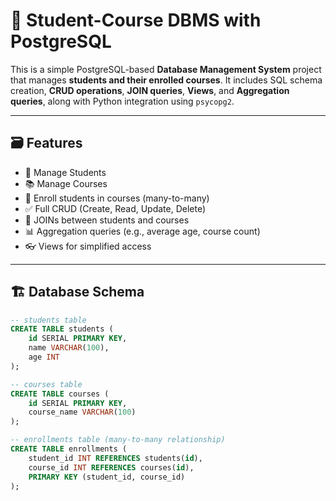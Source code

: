 # 📘 Student-Course DBMS with PostgreSQL

This is a simple PostgreSQL-based **Database Management System** project that manages **students and their enrolled courses**. It includes SQL schema creation, **CRUD operations**, **JOIN queries**, **Views**, and **Aggregation queries**, along with Python integration using `psycopg2`.

---

## 🗃️ Features

- 🧑 Manage Students
- 📚 Manage Courses
- 🧾 Enroll students in courses (many-to-many)
- ✅ Full CRUD (Create, Read, Update, Delete)
- 🔗 JOINs between students and courses
- 📊 Aggregation queries (e.g., average age, course count)
- 👓 Views for simplified access

---

## 🏗️ Database Schema

```sql
-- students table
CREATE TABLE students (
    id SERIAL PRIMARY KEY,
    name VARCHAR(100),
    age INT
);

-- courses table
CREATE TABLE courses (
    id SERIAL PRIMARY KEY,
    course_name VARCHAR(100)
);

-- enrollments table (many-to-many relationship)
CREATE TABLE enrollments (
    student_id INT REFERENCES students(id),
    course_id INT REFERENCES courses(id),
    PRIMARY KEY (student_id, course_id)
);

